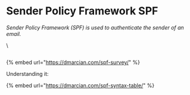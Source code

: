 # Sender Policy Framework SPF

_Sender Policy Framework (SPF) is used to authenticate the sender of an email._

\


<figure><img src="https://assets.tryhackme.com/additional/phishing4/dmarcian-spf.png" alt=""><figcaption></figcaption></figure>

{% embed url="https://dmarcian.com/spf-survey/" %}

Understanding it:

{% embed url="https://dmarcian.com/spf-syntax-table/" %}
